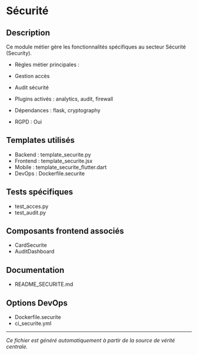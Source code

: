 # Sécurité

## Description
Ce module métier gère les fonctionnalités spécifiques au secteur Sécurité (Security).

- Règles métier principales :
- Gestion accès
- Audit sécurité


- Plugins activés : analytics, audit, firewall
- Dépendances : flask, cryptography
- RGPD : Oui

## Templates utilisés
- Backend : template_securite.py
- Frontend : template_securite.jsx
- Mobile : template_securite_flutter.dart
- DevOps : Dockerfile.securite

## Tests spécifiques
- test_acces.py
- test_audit.py


## Composants frontend associés
- CardSecurite
- AuditDashboard


## Documentation
- README_SECURITE.md


## Options DevOps
- Dockerfile.securite
- ci_securite.yml


---
*Ce fichier est généré automatiquement à partir de la source de vérité centrale.*